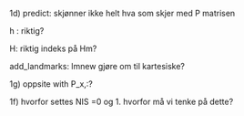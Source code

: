 1d)  predict: skjønner ikke helt hva som skjer med P matrisen

h : riktig?

H: riktig indeks på Hm?

add_landmarks: lmnew gjøre om til kartesiske?

1g) oppsite with P_x,:?

1f) hvorfor settes NIS =0 og 1. hvorfor må vi tenke på dette?
